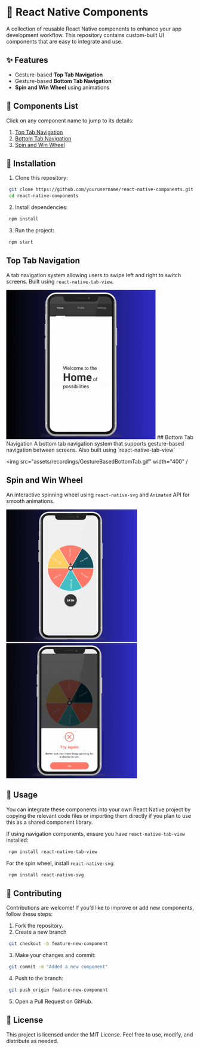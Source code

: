 # 🚀 React Native Components

A collection of reusable React Native components to enhance your app development workflow. This repository contains custom-built UI components that are easy to integrate and use.  
## ✨ Features  
- Gesture-based **Top Tab Navigation**  
- Gesture-based **Bottom Tab Navigation**  
- **Spin and Win Wheel** using animations 
## 📖 Components List  
Click on any component name to jump to its details:  

1. [Top Tab Navigation](#-top-tab-navigation)  
2. [Bottom Tab Navigation](#-bottom-tab-navigation)  
3. [Spin and Win Wheel](#-spin-and-win-wheel)  

## 🔧 Installation  

1. Clone this repository:

```bash
 git clone https://github.com/yourusername/react-native-components.git
 cd react-native-components
```
2. Install dependencies:
```bash
 npm install
```
3. Run the project:
```bash
 npm start
```

    
## Top Tab Navigation
A tab navigation system allowing users to swipe left and right to switch screens. Built using `react-native-tab-view`.

<img src="assets/recordings/GestureBasedTopBar.gif" width="400" />
## Bottom Tab Navigation
A bottom tab navigation system that supports gesture-based navigation between screens. Also built using `react-native-tab-view`

<img src="assets/recordings/GestureBasedBottomTab.gif" width="400" /
## Spin and Win Wheel
An interactive spinning wheel using `react-native-svg` and `Animated` API for smooth animations.

<div style="flex-direction: row; gap: 10px;">
  <img src="assets/recordings/spinwheel1.png" width="350" />
  <img src="assets/recordings/spinwheel2.png" width="350" />
</div>

## 📌 Usage

You can integrate these components into your own React Native project by copying the relevant code files or importing them directly if you plan to use this as a shared component library.

If using navigation components, ensure you have `react-native-tab-view` installed:
```bash
 npm install react-native-tab-view
```

For the spin wheel, install `react-native-svg`:
```bash
 npm install react-native-svg
```
## 🤝 Contributing

Contributions are welcome! If you’d like to improve or add new components, follow these steps:

1. Fork the repository.
2. Create a new branch
```bash
 git checkout -b feature-new-component
```
3. Make your changes and commit:
```bash
 git commit -m "Added a new component"
```
4. Push to the branch:
```bash
 git push origin feature-new-component
```
5. Open a Pull Request on GitHub.
## 📄 License
This project is licensed under the MIT License. Feel free to use, modify, and distribute as needed.
